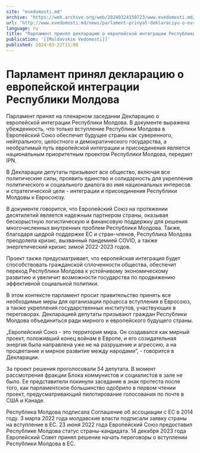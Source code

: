 ```yaml
---
site: "evedomosti.md"
archive: "https://web.archive.org/web/20240324150723/www.evedomosti.md/news/parlament-prinyal-deklaraciyu-o-evropejskoj-integracii-respu"
url: "http://www.evedomosti.md/news/parlament-prinyal-deklaraciyu-o-evropejskoj-integracii-respu"
language: ru
title: "Парламент принял декларацию о европейской интеграции Республики Молдова"
publication: '[[Moldavskie Vedomosti]]'
published: 2024-03-22T11:00
---
```


# Парламент принял декларацию о европейской интеграции Республики Молдова

Парламент принял на пленарном заседании Декларацию о европейской интеграции Республики Молдова. В документе выражена убежденность, что только вступление Республики Молдова в Европейский Союз обеспечит будущее страны как суверенного, нейтрального, целостного и демократического государства, а необратимый путь европейской интеграции и присоединения является национальным приоритетным проектом Республики Молдова, передает IPN.

В Декларации депутаты призывают все общество, включая все политические силы, проявить единство и солидарность для укрепления политического и социального диалога во имя национальных интересов и стратегической цели - интеграции и присоединения Республики Молдовы к Евросоюзу.

В документе говорится, что Европейский Союз на протяжении десятилетий является надежным партнером страны, оказывая бескорыстную логистическую и финансовую поддержку для решения многочисленных внутренних проблем Республики Молдова. Также, благодаря щедрой поддержке ЕС и стран-членов, Республика Молдова преодолела кризис, вызванный пандемией COVID, а также энергетический кризис зимой 2022-2023 годов.

Проект также предусматривает, что европейская интеграция будет способствовать гражданской сплоченности общества, обеспечит переход Республики Молдова к устойчивому экономическому развитию и увеличит возможности государства по продвижению эффективной социальной политики.

В этом контексте парламент просит правительство принять все необходимые меры для организации процесса вступления в Евросоюз, а также укрепления государственных институтов, участвующих в переговорах. Декларацией депутаты призывают граждан Республики Молдова объединиться ради мирного и европейского будущего страны.

„Европейский Союз - это территория мира. Он создавался как мирный проект, положивший конец войнам в Европе, и его созидательная энергия была направлена уже не на разрушение и агрессию, а на процветание и мирное развитие между народами”, - говорится в Декларации.

За проект решения проголосовали 54 депутата. В момент рассмотрения фракции Блока коммунистов и социалистов в зале не было. Ее представители покинули заседание в знак протеста после того, как парламентское большинство одобрило в первом чтении проект, предусматривающий пилотирование голосования по почте в США и Канаде.

Республика Молдова подписала Соглашение об ассоциации с ЕС в 2014 году. 3 марта 2022 года молдавские власти подписали заявку страны на вступление в ЕС. 23 июня 2022 года Европейский Союз предоставил Республике Молдова статус страны-кандидата. 14 декабря 2023 года Европейский Совет принял решение начать переговоры о вступлении Республики Молдова в ЕС.